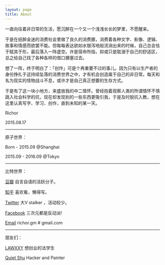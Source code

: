 ```yaml
---
layout: page
title: About
---
```



一直向往着非日常的生活，愿沉醉在一个又一个浅浅长长的梦里，不愿醒来。

于是在纸醉金迷的消费社会里做了良久的消费豚，消费着各种文字、影像、逻辑、故事和情感而欲罢不能。但每每表达欲如水银泻地般流淌出来的时候，自己总会怯于赋其于形，最后落入一阵虚空。许是宿命所指，抑或只是耽溺于自己的舒适区，总之给自己找了各种各样的借口搪塞过去。

想了一阵，终于明白了：「创作」可是个再重要不过的事儿。因为只有以生产者的身份挣扎于这持续坠落的消费世界之中，才有机会创造属于自己的非日常。每天和名为现实的怪物战斗不息，或许才是自己真正想要的生存方式。

于是有了这一块小地方，来盛放我的中二情怀。曾经抱着观察人类的所谓情怀不慎跳入社会科学的坑，现在却发现别的一些东西更吸引我，于是及时脱坑入教，想在这里认真写字、学习、创作，直到未知的某一天。

Richor

2015.08.17

---

原子世界：

Born - 2015.09 @Shanghai

2015.09 - 2016.09 @Tokyo

---

比特世界：

[豆瓣](http://www.douban.com/people/richor/) 自言自语的活跃分子。

[知乎](http://www.zhihu.com/people/richorzhihu) 喜欢看，懒得写。

[Twitter](https://twitter.com/richor_w) 大V stalker ，活动较少。

[Facebook](https://www.facebook.com/richorw) 三次元都是反动派!

[Email](mailto:richor.gm@gmail.com) richor.gm # gmail.com

---

朋友们：

[LAWXXY](http://www.pigsays.com/) 想创业的法学生

[Quiet Shu](http://quietshu.github.io/) Hacker and Painter